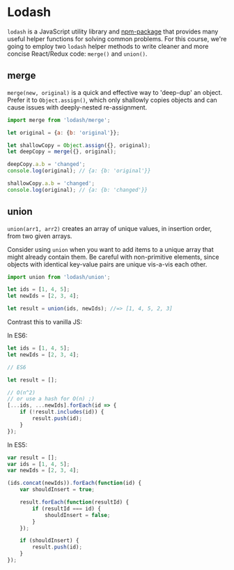 # Lodash

`lodash` is a JavaScript utility library and [npm-package][lodash] that provides many useful helper functions for solving common problems. For this course, we're going to employ two `lodash` helper methods to write cleaner and more concise React/Redux code: `merge()` and `union()`.

## merge

`merge(new, original)` is a quick and effective way to 'deep-dup' an object. Prefer it to `Object.assign()`, which only shallowly copies objects and can cause issues with deeply-nested re-assignment.

```js
import merge from 'lodash/merge';

let original = {a: {b: 'original'}};

let shallowCopy = Object.assign({}, original);
let deepCopy = merge({}, original);

deepCopy.a.b = 'changed';
console.log(original); // {a: {b: 'original'}}

shallowCopy.a.b = 'changed';
console.log(original); // {a: {b: 'changed'}}
```

## union

`union(arr1, arr2)` creates an array of unique values, in insertion order, from two given arrays.

Consider using `union` when you want to add items to a unique array that
might already contain them. Be careful with non-primitive elements, since objects with identical key-value
pairs are unique vis-a-vis each other.

```js
import union from 'lodash/union';

let ids = [1, 4, 5];
let newIds = [2, 3, 4];

let result = union(ids, newIds); //=> [1, 4, 5, 2, 3]
```

Contrast this to vanilla JS:

In ES6:

```js
let ids = [1, 4, 5];
let newIds = [2, 3, 4];

// ES6

let result = [];

// O(n^2) 
// or use a hash for O(n) ;)
[...ids, ...newIds].forEach(id => {
	if (!result.includes(id)) {
		result.push(id);
	}
});
```

In ES5:

```js
var result = [];
var ids = [1, 4, 5];
var newIds = [2, 3, 4];

(ids.concat(newIds)).forEach(function(id) {
	var shouldInsert = true;

	result.forEach(function(resultId) {
		if (resultId === id) {
			shouldInsert = false;
		}
	});

	if (shouldInsert) {
		result.push(id);
	}
});
```

[lodash]: https://www.npmjs.com/package/lodash
